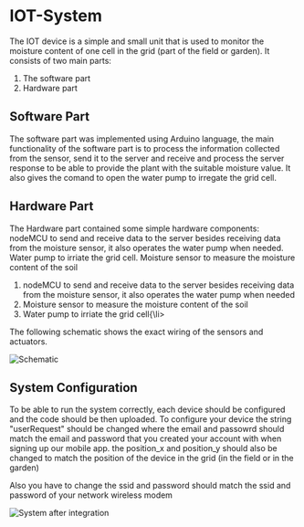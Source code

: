 # IOT-System

The IOT device is a simple and small unit that is used to monitor the moisture content of one  cell in the grid (part of the field or garden). It consists of two main parts:

<ol>
  <li>The software part</li>
  <li>Hardware part</li>
</ol> 

## Software Part

The software part was implemented using Arduino language, the main functionality of the software part is to process the information collected from the sensor, send it to the server and receive and process the server response to be able to provide the plant with the suitable moisture value. It also gives the comand to open the water pump to irregate the grid cell.

## Hardware Part

The Hardware part contained some simple hardware components:
nodeMCU to send and receive data to the server besides receiving data from the moisture sensor, it also operates the water pump when needed.
Water pump to irriate the grid cell.
Moisture sensor to measure the moisture content of the soil

<ol>
  <li>nodeMCU to send and receive data to the server besides receiving data from the moisture sensor, it also operates the water pump when needed</li>
  <li>Moisture sensor to measure the moisture content of the soil</li>
  <li>Water pump to irriate the grid cell{\li>
</ol> 
The following schematic shows the exact wiring of the sensors and actuators.

![Schematic](https://raw.githubusercontent.com/MoghazyCoder/IOT-System/master/assets/Schema.jpeg)


## System Configuration

To be able to run the system correctly, each device should be configured and the code should be then uploaded.
To configure your device the string "userRequest" should be changed where the email and passowrd should match the email and password that you created your account with when signing up our mobile app. the position_x and position_y should also be changed to match the position of the device in the grid (in the field or in the garden)

Also you have to change the ssid and password should match the ssid and password of your network wireless modem


![System after integration](https://github.com/MoghazyCoder/IOT-System/blob/master/assets/IMG_2629.JPG)

